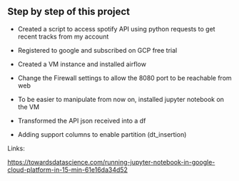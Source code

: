 ## Step by step of this project

- Created a script to access spotify API using python requests to get recent tracks from my account

- Registered to google and subscribed on GCP free trial 

- Created a VM instance and installed airflow

- Change the Firewall settings to allow the 8080 port to be reachable from web

- To be easier to manipulate from now on, installed jupyter notebook on the VM

- Transformed the API json received into a df

- Adding support columns to enable partition (dt_insertion)


Links:

https://towardsdatascience.com/running-jupyter-notebook-in-google-cloud-platform-in-15-min-61e16da34d52